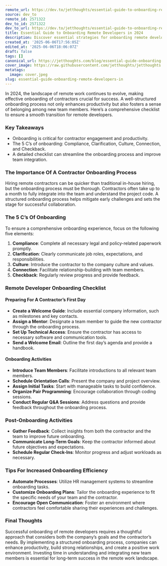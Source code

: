 ```yaml
---
remote_url: https://dev.to/jetthoughts/essential-guide-to-onboarding-remote-developers-in-2024-251l
source: dev_to
remote_id: 2571322
dev_to_id: 2571322
dev_to_url: https://dev.to/jetthoughts/essential-guide-to-onboarding-remote-developers-in-2024-251l
title: Essential Guide to Onboarding Remote Developers in 2024
description: Discover essential strategies for onboarding remote developers in 2024. This guide provides a comprehensive checklist and tips to ensure a smooth transition for contractors.
created_at: '2025-06-06T17:56:05Z'
edited_at: '2025-06-06T18:06:07Z'
draft: false
tags: []
canonical_url: https://jetthoughts.com/blog/essential-guide-onboarding-remote-developers-in/
cover_image: https://raw.githubusercontent.com/jetthoughts/jetthoughts.github.io/master/content/blog/essential-guide-onboarding-remote-developers-in/cover.jpeg
metatags:
  image: cover.jpeg
slug: essential-guide-onboarding-remote-developers-in
---
```

In 2024, the landscape of remote work continues to evolve, making effective onboarding of contractors crucial for success. A well-structured onboarding process not only enhances productivity but also fosters a sense of belonging among new team members. Here’s a comprehensive checklist to ensure a smooth transition for remote developers.

### Key Takeaways

*   Onboarding is critical for contractor engagement and productivity.
*   The 5 C’s of onboarding: Compliance, Clarification, Culture, Connection, and Checkback.
*   A detailed checklist can streamline the onboarding process and improve team integration.

### The Importance Of A Contractor Onboarding Process

Hiring remote contractors can be quicker than traditional in-house hiring, but the onboarding process must be thorough. Contractors often take up to a month to fully integrate into the team and understand the project code. A structured onboarding process helps mitigate early challenges and sets the stage for successful collaboration.

### The 5 C’s Of Onboarding

To ensure a comprehensive onboarding experience, focus on the following five elements:

1.  **Compliance**: Complete all necessary legal and policy-related paperwork promptly.
2.  **Clarification**: Clearly communicate job roles, expectations, and responsibilities.
3.  **Culture**: Introduce the contractor to the company culture and values.
4.  **Connection**: Facilitate relationship-building with team members.
5.  **Checkback**: Regularly review progress and provide feedback.

### Remote Developer Onboarding Checklist

#### Preparing For A Contractor’s First Day

*   **Create a Welcome Guide**: Include essential company information, such as milestones and key contacts.
*   **Assign a Mentor**: Designate a team member to guide the new contractor through the onboarding process.
*   **Set Up Technical Access**: Ensure the contractor has access to necessary software and communication tools.
*   **Send a Welcome Email**: Outline the first day’s agenda and provide a handbook.

#### Onboarding Activities

*   **Introduce Team Members**: Facilitate introductions to all relevant team members.
*   **Schedule Orientation Calls**: Present the company and project overview.
*   **Assign Initial Tasks**: Start with manageable tasks to build confidence.
*   **Organize Pair Programming**: Encourage collaboration through coding sessions.
*   **Conduct Regular Q&A Sessions**: Address questions and provide feedback throughout the onboarding process.

### Post-Onboarding Activities

*   **Gather Feedback**: Collect insights from both the contractor and the team to improve future onboarding.
*   **Communicate Long-Term Goals**: Keep the contractor informed about future objectives and expectations.
*   **Schedule Regular Check-Ins**: Monitor progress and adjust workloads as necessary.

### Tips For Increased Onboarding Efficiency

*   **Automate Processes**: Utilize HR management systems to streamline onboarding tasks.
*   **Customize Onboarding Plans**: Tailor the onboarding experience to fit the specific needs of your team and the contractor.
*   **Encourage Open Communication**: Foster an environment where contractors feel comfortable sharing their experiences and challenges.

### Final Thoughts

Successful onboarding of remote developers requires a thoughtful approach that considers both the company’s goals and the contractor’s needs. By implementing a structured onboarding process, companies can enhance productivity, build strong relationships, and create a positive work environment. Investing time in understanding and integrating new team members is essential for long-term success in the remote work landscape.